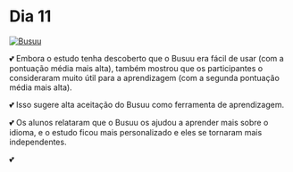 # Dia 11

[![Busuu](https://img.shields.io/badge/Busuu-Idiomas-blue.svg)](https://www.busuu.com/)

💕 Embora o estudo tenha descoberto que o Busuu era fácil de usar (com a pontuação média mais alta), também mostrou que os participantes o consideraram muito útil para a aprendizagem (com a segunda pontuação média mais alta). 

💕 Isso sugere alta aceitação do Busuu como ferramenta de aprendizagem.

💕 Os alunos relataram que o Busuu os ajudou a aprender mais sobre o idioma, e o estudo ficou mais personalizado e eles se tornaram mais independentes. 

💕 

